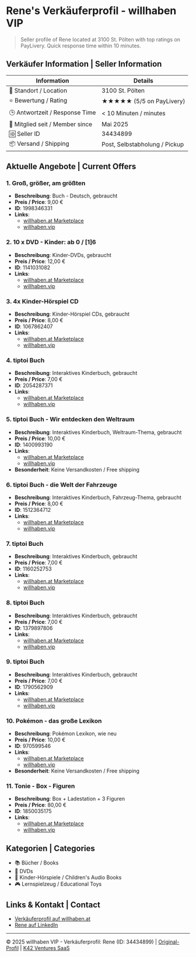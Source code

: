 # Rene's Verkäuferprofil - willhaben VIP

> Seller profile of Rene located at 3100 St. Pölten with top ratings on PayLivery. Quick response time within 10 minutes.

## Verkäufer Information | Seller Information

| Information | Details |
|------------|---------|
| 📍 Standort / Location | 3100 St. Pölten |
| ⭐ Bewertung / Rating | ★★★★★ (5/5 on PayLivery) |
| 🕒 Antwortzeit / Response Time | < 10 Minuten / minutes |
| 📅 Mitglied seit / Member since | Mai 2025 |
| 🆔 Seller ID | 34434899 |
| 📦 Versand / Shipping | Post, Selbstabholung / Pickup |

## Aktuelle Angebote | Current Offers

### 1. Groß, größer, am größten
- **Beschreibung**: Buch - Deutsch, gebraucht
- **Preis / Price**: 9,00 €
- **ID**: 1998346331
- **Links**:
  - [willhaben.at Marketplace](https://www.willhaben.at/iad/kaufen-und-verkaufen/d/gross-groesser-am-groessten-1998346331/)
  - [willhaben.vip](https://www.willhaben.vip/marketplace/1998346331)

### 2. 10 x DVD - Kinder: ab 0 / [1]6
- **Beschreibung**: Kinder-DVDs, gebraucht
- **Preis / Price**: 12,00 €
- **ID**: 1141031082
- **Links**:
  - [willhaben.at Marketplace](https://www.willhaben.at/iad/kaufen-und-verkaufen/d/10-x-dvd-kinder-ab-0-1-6-1141031082/)
  - [willhaben.vip](https://www.willhaben.vip/marketplace/1141031082)

### 3. 4x Kinder-Hörspiel CD
- **Beschreibung**: Kinder-Hörspiel CDs, gebraucht
- **Preis / Price**: 8,00 €
- **ID**: 1067862407
- **Links**:
  - [willhaben.at Marketplace](https://www.willhaben.at/iad/kaufen-und-verkaufen/d/4x-kinder-hoerspiel-cd-1067862407/)
  - [willhaben.vip](https://www.willhaben.vip/marketplace/1067862407)

### 4. tiptoi Buch
- **Beschreibung**: Interaktives Kinderbuch, gebraucht
- **Preis / Price**: 7,00 €
- **ID**: 2054287371
- **Links**:
  - [willhaben.at Marketplace](https://www.willhaben.at/iad/kaufen-und-verkaufen/d/tiptoi-buch-2054287371/)
  - [willhaben.vip](https://www.willhaben.vip/marketplace/2054287371)

### 5. tiptoi Buch - Wir entdecken den Weltraum
- **Beschreibung**: Interaktives Kinderbuch, Weltraum-Thema, gebraucht
- **Preis / Price**: 10,00 €
- **ID**: 1400993190
- **Links**:
  - [willhaben.at Marketplace](https://www.willhaben.at/iad/kaufen-und-verkaufen/d/tiptoi-buch-keine-versandkosten-wir-entdecken-den-weltraum-1400993190/)
  - [willhaben.vip](https://www.willhaben.vip/marketplace/1400993190)
- **Besonderheit**: Keine Versandkosten / Free shipping

### 6. tiptoi Buch - die Welt der Fahrzeuge
- **Beschreibung**: Interaktives Kinderbuch, Fahrzeug-Thema, gebraucht
- **Preis / Price**: 8,00 €
- **ID**: 1512364712
- **Links**:
  - [willhaben.at Marketplace](https://www.willhaben.at/iad/kaufen-und-verkaufen/d/tiptoi-buch-die-welt-der-fahrzeuge-1512364712/)
  - [willhaben.vip](https://www.willhaben.vip/marketplace/1512364712)

### 7. tiptoi Buch
- **Beschreibung**: Interaktives Kinderbuch, gebraucht
- **Preis / Price**: 7,00 €
- **ID**: 1160252753
- **Links**:
  - [willhaben.at Marketplace](https://www.willhaben.at/iad/kaufen-und-verkaufen/d/tiptoi-buch-1160252753/)
  - [willhaben.vip](https://www.willhaben.vip/marketplace/1160252753)

### 8. tiptoi Buch
- **Beschreibung**: Interaktives Kinderbuch, gebraucht
- **Preis / Price**: 7,00 €
- **ID**: 1379897806
- **Links**:
  - [willhaben.at Marketplace](https://www.willhaben.at/iad/kaufen-und-verkaufen/d/tiptoi-buch-1379897806/)
  - [willhaben.vip](https://www.willhaben.vip/marketplace/1379897806)

### 9. tiptoi Buch
- **Beschreibung**: Interaktives Kinderbuch, gebraucht
- **Preis / Price**: 7,00 €
- **ID**: 1790562909
- **Links**:
  - [willhaben.at Marketplace](https://www.willhaben.at/iad/kaufen-und-verkaufen/d/tiptoi-buch-1790562909/)
  - [willhaben.vip](https://www.willhaben.vip/marketplace/1790562909)

### 10. Pokémon - das große Lexikon
- **Beschreibung**: Pokémon Lexikon, wie neu
- **Preis / Price**: 10,00 €
- **ID**: 970599546
- **Links**:
  - [willhaben.at Marketplace](https://www.willhaben.at/iad/kaufen-und-verkaufen/d/pokemon-das-grosse-lexikon-keine-versandkosten-970599546/)
  - [willhaben.vip](https://www.willhaben.vip/marketplace/970599546)
- **Besonderheit**: Keine Versandkosten / Free shipping

### 11. Tonie - Box - Figuren
- **Beschreibung**: Box + Ladestation + 3 Figuren
- **Preis / Price**: 80,00 €
- **ID**: 1850035175
- **Links**:
  - [willhaben.at Marketplace](https://www.willhaben.at/iad/kaufen-und-verkaufen/d/tonie-box-figuren-1x-bespielt-kinderliedern-2x-frei-bespielbar-1850035175/)
  - [willhaben.vip](https://www.willhaben.vip/marketplace/1850035175)

## Kategorien | Categories

- 📚 Bücher / Books
- 📀 DVDs
- 🎵 Kinder-Hörspiele / Children's Audio Books
- 🎮 Lernspielzeug / Educational Toys

## Links & Kontakt | Contact

- [Verkäuferprofil auf willhaben.at](https://www.willhaben.at/iad/kaufen-und-verkaufen/verkaeuferprofil/34434899)
- [Rene auf LinkedIn](https://www.linkedin.com/in/renekapusta)

---

© 2025 willhaben VIP - Verkäuferprofil: Rene (ID: 34434899) | [Original-Profil](https://www.willhaben.at/iad/kaufen-und-verkaufen/verkaeuferprofil/34434899) | [K42 Ventures SaaS](https://K42.ventures)

